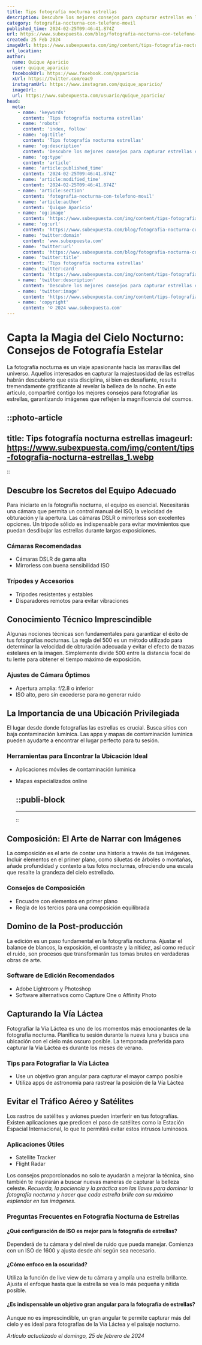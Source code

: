 ```yaml
---
title: Tips fotografía nocturna estrellas
description: Descubre los mejores consejos para capturar estrellas en la noche. Técnicas y ajustes perfectos para una fotografía nocturna impresionante.
category: fotografia-nocturna-con-telefono-movil
published_time: 2024-02-25T09:46:41.874Z
url: https://www.subexpuesta.com/blog/fotografia-nocturna-con-telefono-movil/tips-fotografia-nocturna-estrellas
created: 25 Feb 2024
imageUrl: https://www.subexpuesta.com/img/content/tips-fotografia-nocturna-estrellas_1.webp
url_location:
author:
  name: Quique Aparicio
  user: quique_aparicio
  facebookUrl: https://www.facebook.com/qaparicio
  xUrl: https://twitter.com/eac9
  instagramUrl: https://www.instagram.com/quique_aparicio/
  imageUrl: 
  url: https://www.subexpuesta.com/usuario/quique_aparicio/
head:
  meta:
    - name: 'keywords'
      content: 'Tips fotografía nocturna estrellas'
    - name: 'robots'
      content: 'index, follow'
    - name: 'og:title'
      content: 'Tips fotografía nocturna estrellas'
    - name: 'og:description'
      content: 'Descubre los mejores consejos para capturar estrellas en la noche. Técnicas y ajustes perfectos para una fotografía nocturna impresionante.'
    - name: 'og:type'
      content: 'article'
    - name: 'article:published_time'
      content: '2024-02-25T09:46:41.874Z'
    - name: 'article:modified_time'
      content: '2024-02-25T09:46:41.874Z'
    - name: 'article:section'
      content: 'fotografia-nocturna-con-telefono-movil'
    - name: 'article:author'
      content: 'Quique Aparicio'
    - name: 'og:image'
      content: 'https://www.subexpuesta.com/img/content/tips-fotografia-nocturna-estrellas_1.webp'
    - name: 'og:url'
      content: 'https://www.subexpuesta.com/blog/fotografia-nocturna-con-telefono-movil/tips-fotografia-nocturna-estrellas'
    - name: 'twitter:domain'
      content: 'www.subexpuesta.com'
    - name: 'twitter:url'
      content: 'https://www.subexpuesta.com/blog/fotografia-nocturna-con-telefono-movil/tips-fotografia-nocturna-estrellas'
    - name: 'twitter:title'
      content: 'Tips fotografía nocturna estrellas'
    - name: 'twitter:card'
      content: 'https://www.subexpuesta.com/img/content/tips-fotografia-nocturna-estrellas_1.webp'
    - name: 'twitter:description'
      content: 'Descubre los mejores consejos para capturar estrellas en la noche. Técnicas y ajustes perfectos para una fotografía nocturna impresionante.'
    - name: 'twitter:image'
      content: 'https://www.subexpuesta.com/img/content/tips-fotografia-nocturna-estrellas_1.webp'
    - name: 'copyright'
      content: '© 2024 www.subexpuesta.com'
---
```

# Capta la Magia del Cielo Nocturno: Consejos de Fotografía Estelar

La fotografía nocturna es un viaje apasionante hacia las maravillas del universo. Aquellos interesados en capturar la majestuosidad de las estrellas habrán descubierto que esta disciplina, si bien es desafiante, resulta tremendamente gratificante al revelar la belleza de la noche. En este artículo, compartiré contigo los mejores consejos para fotografiar las estrellas, garantizando imágenes que reflejen la magnificencia del cosmos.


::photo-article
---
title: Tips fotografía nocturna estrellas
imageurl: https://www.subexpuesta.com/img/content/tips-fotografia-nocturna-estrellas_1.webp
---
::


## Descubre los Secretos del Equipo Adecuado

Para iniciarte en la fotografía nocturna, el equipo es esencial. Necesitarás una cámara que permita un control manual del ISO, la velocidad de obturación y la apertura. Las cámaras DSLR o mirrorless son excelentes opciones. Un trípode sólido es indispensable para evitar movimientos que puedan desdibujar las estrellas durante largas exposiciones.

### Cámaras Recomendadas
- Cámaras DSLR de gama alta
- Mirrorless con buena sensibilidad ISO

### Trípodes y Accesorios
- Trípodes resistentes y estables
- Disparadores remotos para evitar vibraciones

## Conocimiento Técnico Imprescindible

Algunas nociones técnicas son fundamentales para garantizar el éxito de tus fotografías nocturnas. La regla del 500 es un método utilizado para determinar la velocidad de obturación adecuada y evitar el efecto de trazas estelares en la imagen. Simplemente divide 500 entre la distancia focal de tu lente para obtener el tiempo máximo de exposición.

### Ajustes de Cámara Óptimos
- Apertura amplia: f/2.8 o inferior
- ISO alto, pero sin excederse para no generar ruido

## La Importancia de una Ubicación Privilegiada

El lugar desde donde fotografías las estrellas es crucial. Busca sitios con baja contaminación lumínica. Las apps y mapas de contaminación lumínica pueden ayudarte a encontrar el lugar perfecto para tu sesión.

### Herramientas para Encontrar la Ubicación Ideal
- Aplicaciones móviles de contaminación lumínica
- Mapas especializados online


  ::publi-block
  ---
  ---
  ::
  
  
## Composición: El Arte de Narrar con Imágenes

La composición es el arte de contar una historia a través de tus imágenes. Incluir elementos en el primer plano, como siluetas de árboles o montañas, añade profundidad y contexto a tus fotos nocturnas, ofreciendo una escala que resalte la grandeza del cielo estrellado.

### Consejos de Composición
- Encuadre con elementos en primer plano
- Regla de los tercios para una composición equilibrada

## Domino de la Post-producción

La edición es un paso fundamental en la fotografía nocturna. Ajustar el balance de blancos, la exposición, el contraste y la nitidez, así como reducir el ruido, son procesos que transformarán tus tomas brutos en verdaderas obras de arte.

### Software de Edición Recomendados
- Adobe Lightroom y Photoshop
- Software alternativos como Capture One o Affinity Photo

## Capturando la Vía Láctea

Fotografiar la Vía Láctea es uno de los momentos más emocionantes de la fotografía nocturna. Planifica tu sesión durante la nueva luna y busca una ubicación con el cielo más oscuro posible. La temporada preferida para capturar la Vía Láctea es durante los meses de verano.

### Tips para Fotografiar la Vía Láctea
- Use un objetivo gran angular para capturar el mayor campo posible
- Utiliza apps de astronomía para rastrear la posición de la Vía Láctea

## Evitar el Tráfico Aéreo y Satélites

Los rastros de satélites y aviones pueden interferir en tus fotografías. Existen aplicaciones que predicen el paso de satélites como la Estación Espacial Internacional, lo que te permitirá evitar estos intrusos luminosos.

### Aplicaciones Útiles
- Satellite Tracker
- Flight Radar

Los consejos proporcionados no solo te ayudarán a mejorar la técnica, sino también te inspirarán a buscar nuevas maneras de capturar la belleza celeste. *Recuerda, la paciencia y la práctica son las llaves para dominar la fotografía nocturna y hacer que cada estrella brille con su máximo esplendor en tus imágenes*.

### Preguntas Frecuentes en Fotografía Nocturna de Estrellas

#### ¿Qué configuración de ISO es mejor para la fotografía de estrellas?
Dependerá de tu cámara y del nivel de ruido que pueda manejar. Comienza con un ISO de 1600 y ajusta desde ahí según sea necesario.

#### ¿Cómo enfoco en la oscuridad?
Utiliza la función de live view de tu cámara y amplía una estrella brillante. Ajusta el enfoque hasta que la estrella se vea lo más pequeña y nítida posible.

#### ¿Es indispensable un objetivo gran angular para la fotografía de estrellas?
Aunque no es imprescindible, un gran angular te permite capturar más del cielo y es ideal para fotografías de la Vía Láctea y el paisaje nocturno.

_Artículo actualizado el domingo, 25 de febrero de 2024_
